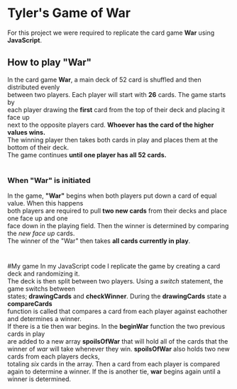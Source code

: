 # Tyler's Game of War
For this project we were required to replicate the card game __War__ using __JavaScript__.

## How to play "War"
In the card game __War__, a main deck of 52 card is shuffled and then distributed evenly  
between two players. Each player will start with __26__ cards. The game starts by  
each player drawing the __first__ card from the top of their deck and placing it face up  
next to the opposite players card. __Whoever has the card of the higher values wins.__  
The winning player then takes both cards in play and places them at the bottom of their deck.  
The game continues __until one player has all 52 cards.__
#
### When "War" is initiated
In the game, __"War"__ begins when both players put down a card of equal value. When this happens  
both players are required to pull __two new cards__ from their decks and place one face up and one  
face down in the playing field. Then the winner is determined by comparing the *new face up* cards.  
The winner of the "War" then takes __all cards currently in play__. 
#
#My game
In my JavaScript code I replicate the game by creating a card deck and randomizing it.  
The deck is then split between two players. Using a *switch* statement, the game switchs between  
states; __drawingCards__ and __checkWinner__. During the __drawingCards__ state a __compareCards__  
function is called that compares a card from each player against eachother and determines a winner.  
If there is a tie then war begins. In the __beginWar__ function the two previous cards in play  
are added to a new array __spoilsOfWar__ that will hold all of the cards that the winner of *war* will take  whenever they win. __spoilsOfWar__ also holds two new cards from each players decks,  
totaling *six* cards in the array. Then a card from each player is compared again to determine a winner.  If the is another tie, __war__ begins again until a winner is determined. 
